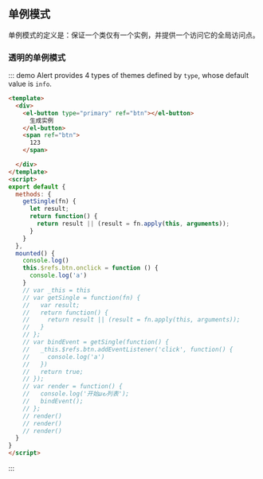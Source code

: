 ## 单例模式

单例模式的定义是：保证一个类仅有一个实例，并提供一个访问它的全局访问点。

### 透明的单例模式

::: demo Alert provides 4 types of themes defined by `type`, whose default value is `info`.

```html
<template>
  <div>
    <el-button type="primary" ref="btn"></el-button>
      生成实例
    </el-button>
    <span ref="btn">
      123
    </span>

  </div>
</template>
<script>
export default {
  methods: {
    getSingle(fn) {
      let result;
      return function() {
        return result || (result = fn.apply(this, arguments));
      }
    }
  },
  mounted() {
    console.log()
    this.$refs.btn.onclick = function () {
      console.log('a')
    }
    // var _this = this
    // var getSingle = function(fn) {
    //   var result;
    //   return function() {
    //     return result || (result = fn.apply(this, arguments));
    //   }
    // };
    // var bindEvent = getSingle(function() {
    //   _this.$refs.btn.addEventListener('click', function() {
    //     console.log('a')
    //   })
    //   return true;
    // });
    // var render = function() {
    //   console.log('开始ມ౿列表');
    //   bindEvent();
    // };
    // render()
    // render()
    // render()
  }
}
</script>
```

:::

<style>
.demo-box .el-alert {
  margin: 20px 0 0;
}

.demo-box .el-alert:first-child {
  margin: 0;
  color: #000;
}
</style>
